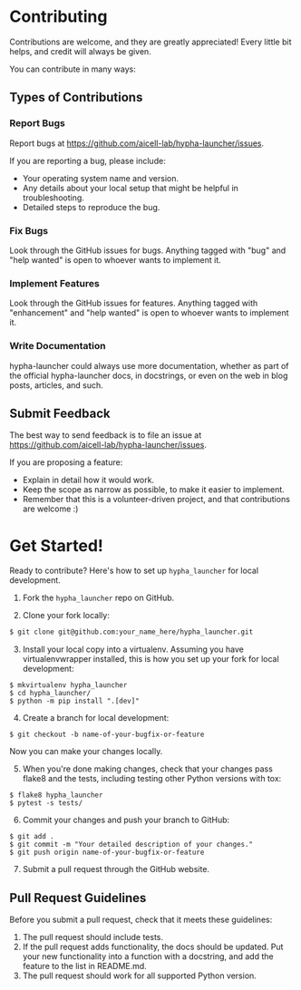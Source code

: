 # Contributing

Contributions are welcome, and they are greatly appreciated! Every little bit
helps, and credit will always be given.

You can contribute in many ways:

## Types of Contributions

### Report Bugs

Report bugs at https://github.com/aicell-lab/hypha-launcher/issues.

If you are reporting a bug, please include:

* Your operating system name and version.
* Any details about your local setup that might be helpful in troubleshooting.
* Detailed steps to reproduce the bug.

### Fix Bugs

Look through the GitHub issues for bugs. Anything tagged with "bug" and "help
wanted" is open to whoever wants to implement it.

### Implement Features

Look through the GitHub issues for features. Anything tagged with "enhancement"
and "help wanted" is open to whoever wants to implement it.

### Write Documentation

hypha-launcher could always use more documentation, whether as part of the
official hypha-launcher docs, in docstrings, or even on the web in blog posts,
articles, and such.

## Submit Feedback

The best way to send feedback is to file an issue at https://github.com/aicell-lab/hypha-launcher/issues.

If you are proposing a feature:

* Explain in detail how it would work.
* Keep the scope as narrow as possible, to make it easier to implement.
* Remember that this is a volunteer-driven project, and that contributions
  are welcome :)

# Get Started!

Ready to contribute? Here's how to set up `hypha_launcher` for local development.

1. Fork the `hypha_launcher` repo on GitHub.

2. Clone your fork locally:
```bash
$ git clone git@github.com:your_name_here/hypha_launcher.git
```

3. Install your local copy into a virtualenv. Assuming you have virtualenvwrapper installed, this is how you set up your fork for local development:

```
$ mkvirtualenv hypha_launcher
$ cd hypha_launcher/
$ python -m pip install ".[dev]"
```

4. Create a branch for local development:

```
$ git checkout -b name-of-your-bugfix-or-feature
```
Now you can make your changes locally.

5. When you're done making changes, check that your changes pass flake8 and the tests, including testing other Python versions with tox:

```
$ flake8 hypha_launcher
$ pytest -s tests/
```

6. Commit your changes and push your branch to GitHub:

```
$ git add .
$ git commit -m "Your detailed description of your changes."
$ git push origin name-of-your-bugfix-or-feature
```

7. Submit a pull request through the GitHub website.

## Pull Request Guidelines

Before you submit a pull request, check that it meets these guidelines:

1. The pull request should include tests.
2. If the pull request adds functionality, the docs should be updated. Put
   your new functionality into a function with a docstring, and add the
   feature to the list in README.md.
3. The pull request should work for all supported Python version. 


